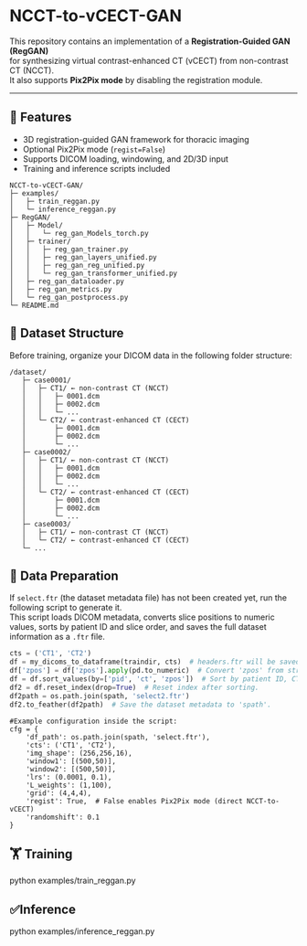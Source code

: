 # NCCT-to-vCECT-GAN

This repository contains an implementation of a **Registration-Guided GAN (RegGAN)**  
for synthesizing virtual contrast-enhanced CT (vCECT) from non-contrast CT (NCCT).  
It also supports **Pix2Pix mode** by disabling the registration module.

---

## 🚀 Features
- 3D registration-guided GAN framework for thoracic imaging
- Optional Pix2Pix mode (`regist=False`)
- Supports DICOM loading, windowing, and 2D/3D input
- Training and inference scripts included

```text
NCCT-to-vCECT-GAN/
├─ examples/
│   ├─ train_reggan.py
│   └─ inference_reggan.py
├─ RegGAN/
│   ├─ Model/
│   │   └─ reg_gan_Models_torch.py
│   ├─ trainer/
│   │   ├─ reg_gan_trainer.py
│   │   ├─ reg_gan_layers_unified.py
│   │   ├─ reg_gan_reg_unified.py
│   │   └─ reg_gan_transformer_unified.py
│   ├─ reg_gan_dataloader.py
│   ├─ reg_gan_metrics.py
│   └─ reg_gan_postprocess.py
└─ README.md
```

## 📁 Dataset Structure

Before training, organize your DICOM data in the following folder structure:
```
/dataset/
   ├─ case0001/
   │   ├─ CT1/ ← non-contrast CT (NCCT)
   │   │   ├─ 0001.dcm
   │   │   ├─ 0002.dcm
   │   │   └─ ...
   │   └─ CT2/ ← contrast-enhanced CT (CECT)
   │       ├─ 0001.dcm
   │       ├─ 0002.dcm
   │       └─ ...
   ├─ case0002/
   │   ├─ CT1/ ← non-contrast CT (NCCT)
   │   │   ├─ 0001.dcm
   │   │   ├─ 0002.dcm
   │   │   └─ ...
   │   └─ CT2/ ← contrast-enhanced CT (CECT)
   │       ├─ 0001.dcm
   │       ├─ 0002.dcm
   │       └─ ...
   ├─ case0003/
   │   ├─ CT1/ ← non-contrast CT (NCCT)
   │   └─ CT2/ ← contrast-enhanced CT (CECT)
   └─ ...
```

## 🧾 Data Preparation

If `select.ftr` (the dataset metadata file) has not been created yet, run the following script to generate it.  
This script loads DICOM metadata, converts slice positions to numeric values, sorts by patient ID and slice order, and saves the full dataset information as a `.ftr` file.

```python
cts = ('CT1', 'CT2')
df = my_dicoms_to_dataframe(traindir, cts)  # headers.ftr will be saved in 'traindir'.
df['zpos'] = df['zpos'].apply(pd.to_numeric)  # Convert 'zpos' from string to numeric.
df = df.sort_values(by=['pid', 'ct', 'zpos'])  # Sort by patient ID, CT type, and z-position.
df2 = df.reset_index(drop=True)  # Reset index after sorting.
df2path = os.path.join(spath, 'select2.ftr')
df2.to_feather(df2path)  # Save the dataset metadata to 'spath'.
```

```
#Example configuration inside the script:
cfg = {
    'df_path': os.path.join(spath, 'select.ftr'),
    'cts': ('CT1', 'CT2'),
    'img_shape': (256,256,16),
    'window1': [(500,50)],
    'window2': [(500,50)],
    'lrs': (0.0001, 0.1),
    'L_weights': (1,100),
    'grid': (4,4,4),
    'regist': True,  # False enables Pix2Pix mode (direct NCCT-to-vCECT)
    'randomshift': 0.1
}
```


## 🏋️ Training
python examples/train_reggan.py

## ✅Inference
python examples/inference_reggan.py




